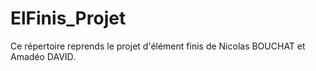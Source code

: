 ﻿# ElFinis_Projet
Ce répertoire reprends le projet d'élément finis de Nicolas BOUCHAT et Amadéo DAVID.

